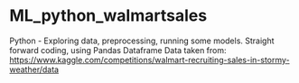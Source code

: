 # ML_python_walmartsales
Python - Exploring data, preprocessing, running some models.
Straight forward coding, using Pandas Dataframe
Data taken from:
https://www.kaggle.com/competitions/walmart-recruiting-sales-in-stormy-weather/data
